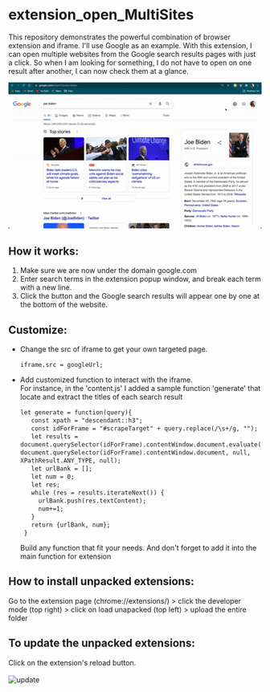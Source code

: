 # extension_open_MultiSites
This repository demonstrates the powerful combination of browser extension and iframe. I'll use Google as an example. With this extension, I can open multiple websites from the Google search results pages with just a click. So when I am looking for something, I do not have to open on one result after another, I can now check them at a glance.

![demo of the extension](demo.gif)


## How it works: 
1. Make sure we are now under the domain google.com 
2. Enter search terms in the extension popup window, and break each term with a new line.
3. Click the button and the Google search results will appear one by one at the bottom of the website.

## Customize: 
- Change the src of iframe to get your own targeted page.

  ```
  iframe.src = googleUrl;
  ```
 
 - Add customized function to interact with the iframe. <br />
   For instance, in the 'content.js' I added a sample function 'generate' that locate and extract the titles of each search result
   
   ```
   let generate = function(query){
      const xpath = "descendant::h3";
      const idForFrame = "#scrapeTarget" + query.replace(/\s+/g, "");
      let results = document.querySelector(idForFrame).contentWindow.document.evaluate(xpath, document.querySelector(idForFrame).contentWindow.document, null, XPathResult.ANY_TYPE, null);
      let urlBank = [];
      let num = 0;
      let res;
      while (res = results.iterateNext()) {
        urlBank.push(res.textContent);
        num+=1;
      }
      return {urlBank, num};
    }
    ```
    Build any function that fit your needs. And don't forget to add it into the main function for extension
 
 ## How to install unpacked extensions: 
 Go to the extension page (chrome://extensions/) > click the developer mode (top right) > click on load unapacked (top left) > upload the entire folder 


 ## To update the unpacked extensions: 
 Click on the extension's reload button. <br /><br />
  <img width="425" alt="update" src="https://user-images.githubusercontent.com/19240127/139778521-6e2ffddd-9d69-4de7-ad34-eace16e76633.png">
 
